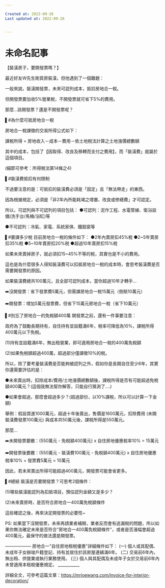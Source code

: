 ```yaml
---

Created at: 2022-09-26
Last updated at: 2022-09-26


---
```


# 未命名記事


【裝潢房子，要開發票嗎？】

最近好友W先生剛買房裝潢，但他遇到了一個難題：

一般來說，裝潢開發票，未來可認列成本，抵扣房地合一稅。

但開發票要加收5%營業稅，不開發票就可省下5%的費用。

那麼...該開發票？還是不開發票呢？

▌#為什麼可抵房地合一稅

房地合一稅課徵的交易所得公式如下：

課稅所得 = 房地收入－成本－費用－依土地稅法計算之土地漲價總數額

其中的成本，包括了【因取得、改良及移轉而支付之費用】，而「裝潢費」就屬於這個項目。

(細節可參考：所得稅法第14條之4)

▌#裝潢費抵扣有何限制

不過要注意的是：可抵扣的裝潢費必須是「固定」且「無法帶走」的東西。

因為根據規定，必須是「非2年內所能耗竭之增置、改良或修繕費」才可認定。

所以，可認列與不可認列的項目包括：
●可認列：泥作工程、水電管線、衛浴設備(洗手台/馬桶/浴缸)等

●不可認列：冷氣、家電、系統家俱、鐵鋁窗等

▌#要課多少稅
目前房地合一稅的條件如下：
●2年內賣房扣45%稅
●2~5年賣房扣35%稅
●5~10年賣房扣20%税
●超過10年賣房扣15%稅

如果未來賣掉房子，就必須扣15~45%不等的稅，其實也是不小的費用。

這也是為什麼很多人得知裝潢費可以扣抵房地合一稅的成本時，會思考裝潢費是否需要開發票的原因。

如果裝潢費總共100萬元，且全部可認列成本，當你超過10年才轉手...

➡️沒開發票：省下發票費5萬元，但需課房地合一稅15萬元（倒賠10萬元）

➡️開發票：增加5萬元發票費，但省下15萬元房地合一稅（省下10萬元）

▌#別忘了房地合一的免稅額400萬
開發票之前，還有一件事要注意：

政府為了鼓勵長期持有，自住持有並設籍滿6年，稅率可降低為10%，課稅所得400萬元以下免稅。

(1)持有並設籍滿6年，無出租營業，即可適用房地合一稅的400萬免稅額

(2)如果免稅額超過400萬，超過部分僅課徵10%的稅。

所以，除了要考量裝潢費是否能夠被認列之外，假如你是長期自住至少6年，其實你還需要評估的是：

●未來賣出時，扣除成本/費用/土地漲價總數額後，課稅所得是否有可能超過免稅額400萬元？(這個我無法幫你解答，只能自行猜測了....)

●如果會超過，那麼會超過多少？(超過部份，以10%課稅，所以可以計算一下金額)

舉例：假設買進1000萬元，超過十年後賣出，售價是1600萬元，扣除費用 (未開裝潢費發票100萬元) 與成本共50萬元後，課稅所得是550萬元。

那麼...

➡️未開發票要繳：(550萬元 - 免稅額400萬元) x 自住房地優惠稅率10% = 15萬元

➡️開發票後要繳：(550萬元 - 裝潢費100萬元 - 免稅額400萬元) x 自住房地優惠稅率10% + 發票費5萬元 = 10萬元

因此，若未來賣出所得可能超過400萬元，開發票可能會省更多。

▌#總結
裝潢是否要開發票？可思考2個條件：

(1)哪些裝潢能認列為扣抵項目，預估認列金額又是多少？

(2)未來賣房時，是否符合房地合一400萬免稅額條件

這些確認之後，再來決定開發票的必要性~

PS: 如果當下沒開發票，未來再請業者補開，業者反而會有逃漏稅的問題，所以如果你無法確定未來是否符合"房地合一400萬免稅額條件"，或者是否漲幅會超過400萬元，最保守的做法還是開發票。

——————
房地合一"自住房地租稅優惠"詳細條件如下：
(一) 個人或其配偶、未成年子女辦竣戶籍登記、持有並居住於該房屋連續滿6年。
(二) 交易前6年內，無出租、供營業或執行業務使用。
(三) 個人與其配偶及未成年子女於交易前6年內未曾適用本租稅優惠規定。
\_\_\_\_\_\_\_\_\_\_\_

詳細全文，可參考這篇文章：https://mrjoewang.com/invoice-for-interior-decoration/

